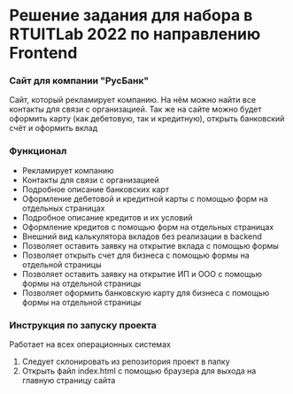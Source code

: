# Решение задания для набора в RTUITLab 2022 по направлению Frontend
### Сайт для компании "РусБанк"
Сайт, который рекламирует компанию. На нём можно найти все контакты для связи с организацией. Так же на сайте можно будет оформить карту (как дебетовую, так и кредитную), открыть банковский счёт и оформить вклад
### Функционал
- Рекламирует компанию
- Контакты для связи с организацией
- Подробное описание банковских карт
- Оформление дебетовой и кредитной карты с помощью форм на отдельных страницах
- Подробное описание кредитов и их условий
- Оформление кредитов с помощью форм на отдельных страницах
- Внешний вид калькулятора вкладов без реализации в backend
- Позволяет оставить заявку на открытие вклада с помощью формы
- Позволяет открыть счет для бизнеса с помощью формы на отдельной страницы
- Позволяет оставить заявку на открытие ИП и ООО с помощью формы на отдельной страницы
- Позволяет оформить банковскую карту для бизнеса с помощью формы на отдельной страницы
### Инструкция по запуску проекта
Работает на всех операционных системах
1. Следует склонировать из репозитория проект в папку
2. Открыть файл index.html с помощью браузера для выхода на главную страницу сайта